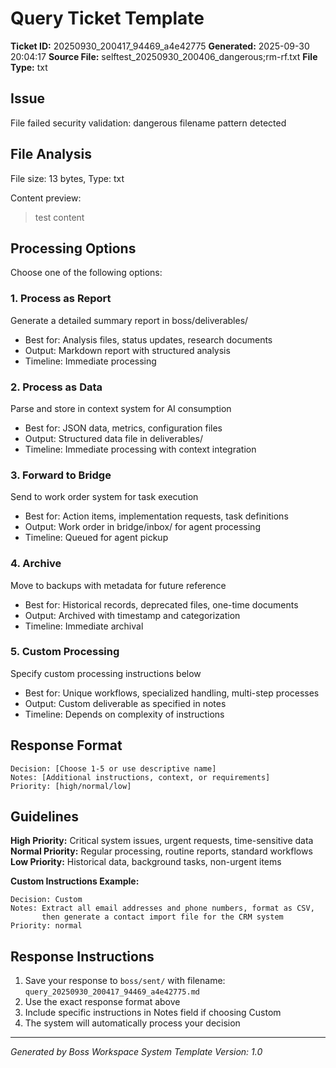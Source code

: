 # Query Ticket Template

**Ticket ID:** 20250930_200417_94469_a4e42775
**Generated:** 2025-09-30 20:04:17
**Source File:** selftest_20250930_200406_dangerous;rm-rf.txt
**File Type:** txt

## Issue
File failed security validation: dangerous filename pattern detected

## File Analysis
File size:       13 bytes, Type: txt

Content preview:
> test content

## Processing Options

Choose one of the following options:

### 1. Process as Report
Generate a detailed summary report in boss/deliverables/
- Best for: Analysis files, status updates, research documents
- Output: Markdown report with structured analysis
- Timeline: Immediate processing

### 2. Process as Data
Parse and store in context system for AI consumption
- Best for: JSON data, metrics, configuration files
- Output: Structured data file in deliverables/
- Timeline: Immediate processing with context integration

### 3. Forward to Bridge
Send to work order system for task execution
- Best for: Action items, implementation requests, task definitions
- Output: Work order in bridge/inbox/ for agent processing
- Timeline: Queued for agent pickup

### 4. Archive
Move to backups with metadata for future reference
- Best for: Historical records, deprecated files, one-time documents
- Output: Archived with timestamp and categorization
- Timeline: Immediate archival

### 5. Custom Processing
Specify custom processing instructions below
- Best for: Unique workflows, specialized handling, multi-step processes
- Output: Custom deliverable as specified in notes
- Timeline: Depends on complexity of instructions

## Response Format

```
Decision: [Choose 1-5 or use descriptive name]
Notes: [Additional instructions, context, or requirements]
Priority: [high/normal/low]
```

## Guidelines

**High Priority:** Critical system issues, urgent requests, time-sensitive data
**Normal Priority:** Regular processing, routine reports, standard workflows
**Low Priority:** Historical data, background tasks, non-urgent items

**Custom Instructions Example:**
```
Decision: Custom
Notes: Extract all email addresses and phone numbers, format as CSV,
       then generate a contact import file for the CRM system
Priority: normal
```

## Response Instructions

1. Save your response to `boss/sent/` with filename: `query_20250930_200417_94469_a4e42775.md`
2. Use the exact response format above
3. Include specific instructions in Notes field if choosing Custom
4. The system will automatically process your decision

---
*Generated by Boss Workspace System*
*Template Version: 1.0*